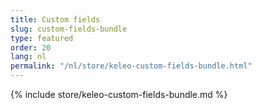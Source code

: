 ```yaml
---
title: Custom fields
slug: custom-fields-bundle
type: featured
order: 20
lang: nl
permalink: "/nl/store/keleo-custom-fields-bundle.html"
---
```


{% include store/keleo-custom-fields-bundle.md %}

